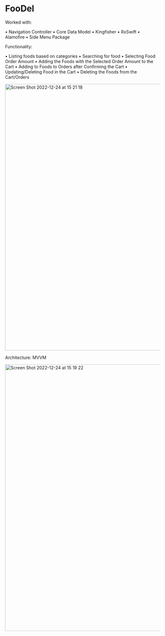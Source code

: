 # FooDel


Worked with:

• Navigation Controller
• Core Data Model
• Kingfisher
• RxSwift
• Alamofire
• Side Menu Package

Functionality:

• Listing foods based on categories
• Searching for food
• Selecting Food Order Amount
• Adding the Foods with the Selected Order Amount to the Cart
• Adding to Foods to Orders after Confirming the Cart
• Updating/Deleting Food in the Cart 
• Deleting the Foods from the Cart/Orders

<img width="865" alt="Screen Shot 2022-12-24 at 15 21 18" src="https://user-images.githubusercontent.com/110349757/209433576-4c65db4f-4db5-4878-8794-f3fb9eb04e64.png">

Architecture: MVVM

<img width="865" alt="Screen Shot 2022-12-24 at 15 19 22" src="https://user-images.githubusercontent.com/110349757/209433591-bc6e4ae2-9312-4217-bd4a-e9b13a15953f.png">
